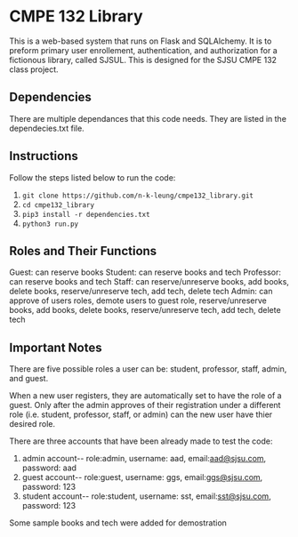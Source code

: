 # CMPE 132 Library

This is a web-based system that runs on Flask and SQLAlchemy. It is to preform primary user enrollement, authentication, and authorization for a fictionous library, called SJSUL. This is designed for the SJSU CMPE 132 class project.


## Dependencies
There are multiple dependances that this code needs. They are listed in the dependecies.txt file.

## Instructions
Follow the steps listed below to run the code:
1. ``git clone https://github.com/n-k-leung/cmpe132_library.git``
2. ``cd cmpe132_library``
3. ``pip3 install -r dependencies.txt``
4. ``python3 run.py``

## Roles and Their Functions
Guest: can reserve books
Student: can reserve books and tech
Professor: can reserve books and tech
Staff: can reserve/unreserve books, add books, delete books, reserve/unreserve tech, add tech, delete tech
Admin: can approve of users roles, demote users to guest role, reserve/unreserve books, add books, delete books, reserve/unreserve tech, add tech, delete tech


## Important Notes
There are five possible roles a user can be: student, professor, staff, admin, and guest.

When a new user registers, they are automatically set to have the role of a guest. Only after the admin approves of their registration under a different role (i.e. student, professor, staff, or admin) can the new user have thier desired role.

There are three accounts that have been already made to test the code:
1. admin account-- role:admin, username: aad, email:aad@sjsu.com, password: aad
1. guest account-- role:guest, username: ggs, email:ggs@sjsu.com, password: 123
1. student account-- role:student, username: sst, email:sst@sjsu.com, password: 123

Some sample books and tech were added for demostration
